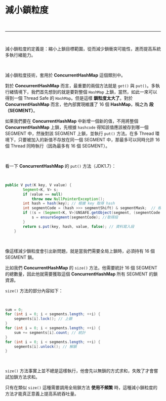 # 減小鎖粒度

<br>

---

<br>

減小鎖粒度的定義是：縮小上鎖目標範圍，從而減少鎖衝突可能性，進而提高系統多執行緒能力。

<br>

減小鎖粒度技術，套用於 __ConcurrentHashMap__ 這個類別中。

對於 __ConcurrentHashMap__ 而言，最重要的兩個方法就是 `get()` 與 `put()`。多執行緒情境下，我們首先想到的就是要對整個 `HashMap` 上鎖，當然，如此一來可以得到一個 Thread Safe 的 `HashMap`。但是這樣 __鎖粒度太大了__。對於 __ConcurrentHashMap__ 而言，他內部實現維護了 16 個 __HashMap__，稱之為 __段（SEGMENT）__。

如果我們要在 __ConcurrentHashMap__ 中新增一個新的值，不用將整個 __ConcurrentHashMap__ 上鎖，先根據 `hashcode` 得知該值應該被存到哪一個 SEGMENT 中，然後對該 SEGMENT 上鎖，並執行 `put()` 方法。在多 Thread 環境下，只要被加入的新值不存放在同一個 SEGMENT 中，那最多可以同時允許 16 個 Thread 同時執行（因為最多有 16 個 SEGMENT）。

<br>

看一下 __ConcurrentHashMap__ 的 `put()` 方法（JDK1.7）：

<br>

```java
public V put(K key, V value) {
        Segment<K, V> s;
        if (value == null)
            throw new NullPointerException();
        int hash = hash(key); // 根據 key 取得 hash
        int segmentCode = (hash >>> segmentShift) & segmentMask;  // 根據 hash 取得段序號
        if ((s = (Segment<K, V>)UNSAFE.getObject(segment, (segmentCode << SSHIFT) + SBASE)) == null) {
            s = ensureSegment(segmentCode); //取得段
        }
        return s.put(key, hash, value, false); // 資料寫入段
    }
```

<br>

像這樣減少鎖粒度會引出新問題，就是當我們需要全局上鎖時，必須持有 16 個 SEGMENT 鎖。

比如我們 __ConcurrentHashMap__ 的 `size()` 方法，他需要統計 16 個 SEGMENT 的總數量，因此他就需要獲取這個 __ConcurrentHashMap__ 所有 SEGMENT 的鎖資源。

`size()` 方法的部分內容如下：

<br>

```java
sum = 0;
for (int i = 0; i < segments.length; ++i) {
    segments[i].lock(); // 上鎖
}
for (int i = 0; i < segments.length; ++i) {
    sum += segments[i].count; // 統計
}
for (int i = 0; i < segments.length; ++i) {
    segments[i].unlock(); // 解鎖
}
```

<br>

`size()` 方法事實上並不總是這樣執行，他會先以無鎖的方式求和，失敗了才會嘗試加鎖方法求和。

只有在類似 `size()` 這種需要調用全局鎖方法 __使用不頻繁__ 時，這種減小鎖粒度的方法才能真正意義上提高系統吞吐量。


